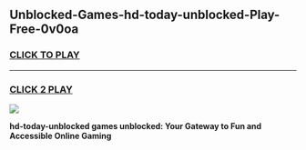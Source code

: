 
## Unblocked-Games-hd-today-unblocked-Play-Free-0v0oa
<h3>
<a href="https://premium76.site?title=hd-today-unblocked&ref=18A1">CLICK TO PLAY</a></h3>
<hr>

<h3>
<a href="https://premium76.site?title=hd-today-unblocked&ref=18A1">CLICK 2 PLAY</a>
  
</h3>

<a href="https://premium76.site?title=hd-today-unblocked&ref=18A1"><img src="https://clearcache.store/games.png"></a>


**hd-today-unblocked games unblocked: Your Gateway to Fun and Accessible Online Gaming**
